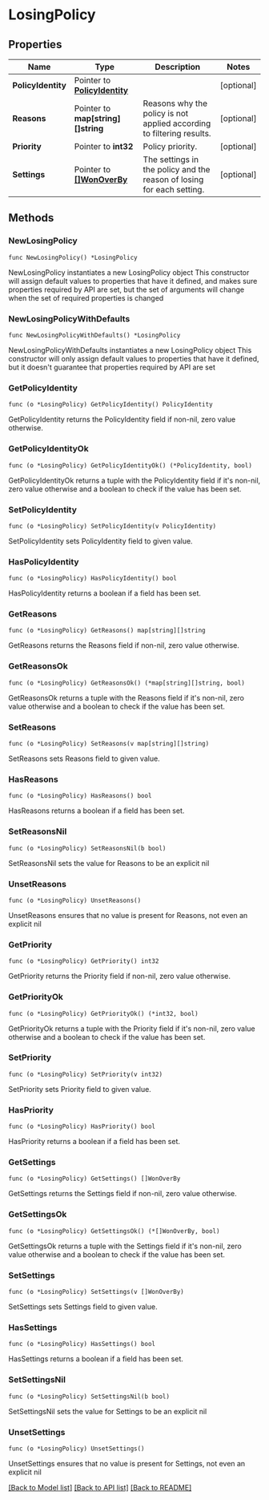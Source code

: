 # LosingPolicy

## Properties

Name | Type | Description | Notes
------------ | ------------- | ------------- | -------------
**PolicyIdentity** | Pointer to [**PolicyIdentity**](PolicyIdentity.md) |  | [optional] 
**Reasons** | Pointer to **map[string][]string** | Reasons why the policy is not applied according to filtering results. | [optional] 
**Priority** | Pointer to **int32** | Policy priority. | [optional] 
**Settings** | Pointer to [**[]WonOverBy**](WonOverBy.md) | The settings in the policy and the reason of losing for each setting. | [optional] 

## Methods

### NewLosingPolicy

`func NewLosingPolicy() *LosingPolicy`

NewLosingPolicy instantiates a new LosingPolicy object
This constructor will assign default values to properties that have it defined,
and makes sure properties required by API are set, but the set of arguments
will change when the set of required properties is changed

### NewLosingPolicyWithDefaults

`func NewLosingPolicyWithDefaults() *LosingPolicy`

NewLosingPolicyWithDefaults instantiates a new LosingPolicy object
This constructor will only assign default values to properties that have it defined,
but it doesn't guarantee that properties required by API are set

### GetPolicyIdentity

`func (o *LosingPolicy) GetPolicyIdentity() PolicyIdentity`

GetPolicyIdentity returns the PolicyIdentity field if non-nil, zero value otherwise.

### GetPolicyIdentityOk

`func (o *LosingPolicy) GetPolicyIdentityOk() (*PolicyIdentity, bool)`

GetPolicyIdentityOk returns a tuple with the PolicyIdentity field if it's non-nil, zero value otherwise
and a boolean to check if the value has been set.

### SetPolicyIdentity

`func (o *LosingPolicy) SetPolicyIdentity(v PolicyIdentity)`

SetPolicyIdentity sets PolicyIdentity field to given value.

### HasPolicyIdentity

`func (o *LosingPolicy) HasPolicyIdentity() bool`

HasPolicyIdentity returns a boolean if a field has been set.

### GetReasons

`func (o *LosingPolicy) GetReasons() map[string][]string`

GetReasons returns the Reasons field if non-nil, zero value otherwise.

### GetReasonsOk

`func (o *LosingPolicy) GetReasonsOk() (*map[string][]string, bool)`

GetReasonsOk returns a tuple with the Reasons field if it's non-nil, zero value otherwise
and a boolean to check if the value has been set.

### SetReasons

`func (o *LosingPolicy) SetReasons(v map[string][]string)`

SetReasons sets Reasons field to given value.

### HasReasons

`func (o *LosingPolicy) HasReasons() bool`

HasReasons returns a boolean if a field has been set.

### SetReasonsNil

`func (o *LosingPolicy) SetReasonsNil(b bool)`

 SetReasonsNil sets the value for Reasons to be an explicit nil

### UnsetReasons
`func (o *LosingPolicy) UnsetReasons()`

UnsetReasons ensures that no value is present for Reasons, not even an explicit nil
### GetPriority

`func (o *LosingPolicy) GetPriority() int32`

GetPriority returns the Priority field if non-nil, zero value otherwise.

### GetPriorityOk

`func (o *LosingPolicy) GetPriorityOk() (*int32, bool)`

GetPriorityOk returns a tuple with the Priority field if it's non-nil, zero value otherwise
and a boolean to check if the value has been set.

### SetPriority

`func (o *LosingPolicy) SetPriority(v int32)`

SetPriority sets Priority field to given value.

### HasPriority

`func (o *LosingPolicy) HasPriority() bool`

HasPriority returns a boolean if a field has been set.

### GetSettings

`func (o *LosingPolicy) GetSettings() []WonOverBy`

GetSettings returns the Settings field if non-nil, zero value otherwise.

### GetSettingsOk

`func (o *LosingPolicy) GetSettingsOk() (*[]WonOverBy, bool)`

GetSettingsOk returns a tuple with the Settings field if it's non-nil, zero value otherwise
and a boolean to check if the value has been set.

### SetSettings

`func (o *LosingPolicy) SetSettings(v []WonOverBy)`

SetSettings sets Settings field to given value.

### HasSettings

`func (o *LosingPolicy) HasSettings() bool`

HasSettings returns a boolean if a field has been set.

### SetSettingsNil

`func (o *LosingPolicy) SetSettingsNil(b bool)`

 SetSettingsNil sets the value for Settings to be an explicit nil

### UnsetSettings
`func (o *LosingPolicy) UnsetSettings()`

UnsetSettings ensures that no value is present for Settings, not even an explicit nil

[[Back to Model list]](../README.md#documentation-for-models) [[Back to API list]](../README.md#documentation-for-api-endpoints) [[Back to README]](../README.md)


